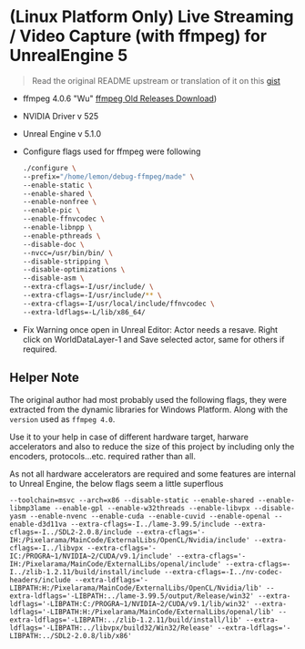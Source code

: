 # (Linux Platform Only) Live Streaming / Video Capture (with ffmpeg) for UnrealEngine 5

> Read the original README upstream or translation of it on this [gist](https://gist.github.com/MandarDevarshi/6f5677459632227361e3ce23a95490ba)

- ffmpeg 4.0.6 "Wu" [ffmpeg Old Releases Download](https://ffmpeg.org/olddownload.html))
- NVIDIA Driver v 525
- Unreal Engine v 5.1.0
- Configure flags used for ffmpeg were following
  
	```bash
	./configure \
	--prefix="/home/lemon/debug-ffmpeg/made" \
	--enable-static \
	--enable-shared \
	--enable-nonfree \
	--enable-pic \
	--enable-ffnvcodec \
	--enable-libnpp \
	--enable-pthreads \
	--disable-doc \
	--nvcc=/usr/bin/bin/ \
	--disable-stripping \
	--disable-optimizations \
	--disable-asm \
	--extra-cflags=-I/usr/include/ \
	--extra-cflags=-I/usr/include/** \
	--extra-cflags=-I/usr/local/include/ffnvcodec \
	--extra-ldflags=-L/lib/x86_64/
	```

- Fix Warning once open in Unreal Editor: Actor needs a resave. Right click on WorldDataLayer-1 and Save selected actor, same for others if required.

## Helper Note

The original author had most probably used the following flags, they were extracted from the dynamic libraries for Windows Platform. Along with the `version` used as `ffmpeg 4.0`.

Use it to your help in case of different hardware target, harware accelerators and also to reduce the size of this project by including only the encoders, protocols...etc. required rather than all.

As not all hardware accelerators are required and some features are internal to Unreal Engine, the below flags seem a little superflous

```
--toolchain=msvc --arch=x86 --disable-static --enable-shared --enable-libmp3lame --enable-gpl --enable-w32threads --enable-libvpx --disable-yasm --enable-nvenc --enable-cuda --enable-cuvid --enable-openal --enable-d3d11va --extra-cflags=-I../lame-3.99.5/include --extra-cflags=-I../SDL2-2.0.8/include --extra-cflags='-IH:/Pixelarama/MainCode/ExternalLibs/OpenCL/Nvidia/include' --extra-cflags=-I../libvpx --extra-cflags='-IC:/PROGRA~1/NVIDIA~2/CUDA/v9.1/include' --extra-cflags='-IH:/Pixelarama/MainCode/ExternalLibs/openal/include' --extra-cflags=-I../zlib-1.2.11/build/install/include --extra-cflags=-I../nv-codec-headers/include --extra-ldflags='-LIBPATH:H:/Pixelarama/MainCode/ExternalLibs/OpenCL/Nvidia/lib' --extra-ldflags='-LIBPATH:../lame-3.99.5/output/Release/win32' --extra-ldflags='-LIBPATH:C:/PROGRA~1/NVIDIA~2/CUDA/v9.1/lib/win32' --extra-ldflags='-LIBPATH:H:/Pixelarama/MainCode/ExternalLibs/openal/lib' --extra-ldflags='-LIBPATH:../zlib-1.2.11/build/install/lib' --extra-ldflags='-LIBPATH:../libvpx/build32/Win32/Release' --extra-ldflags='-LIBPATH:../SDL2-2.0.8/lib/x86'
```

